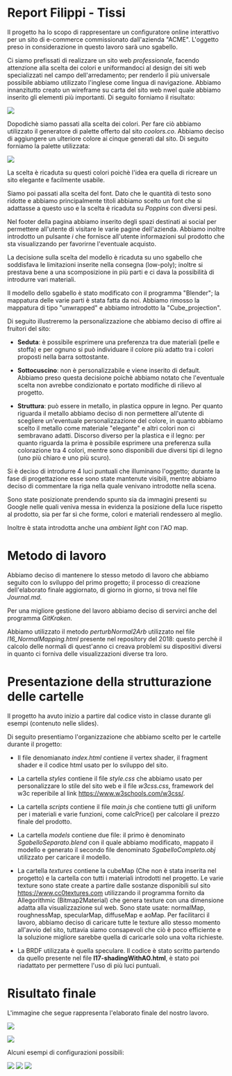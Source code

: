 # Report Filippi - Tissi

Il progetto ha lo scopo di rappresentare un configuratore online interattivo per un sito di e-commerce commissionato dall'azienda "ACME". L'oggetto preso in considerazione in questo lavoro sarà uno sgabello.

Ci siamo prefissati di realizzare un sito web _professionale_, facendo attenzione alla scelta dei colori e uniformandoci al design dei siti web specializzati nel campo dell'arredamento; per renderlo il più universale possibile abbiamo utilizzato l'inglese come lingua di navigazione. Abbiamo innanzitutto creato un wireframe su carta del sito web nwel quale abbiamo inserito gli elementi più importanti. Di seguito forniamo il risultato:

![](RmeImages/sito2.jpg) 

Dopodichè siamo passati alla scelta dei colori. Per fare ciò abbiamo utilizzato il generatore di palette offerto dal sito _coolors.co_. Abbiamo deciso di aggiungere un ulteriore colore ai cinque generati dal sito. Di seguito forniamo la palette utilizzata:

![](RmeImages/palettecolors.jpg) 

La scelta è ricaduta su questi colori poichè l'idea era quella di ricreare un sito elegante e facilmente usabile. 

Siamo poi passati alla scelta del font. Dato che le quantità di testo sono ridotte e abbiamo principalmente titoli abbiamo scelto un font che si adattasse a questo uso e la scelta è ricaduta su _Poppins_ con diversi pesi.

Nel footer della pagina abbiamo inserito degli spazi destinati ai social per permettere all'utente di visitare le varie pagine dell'azienda. Abbiamo inoltre introdotto un pulsante _i_ che fornisce all'utente informazioni sul prodotto che sta visualizzando per favorirne l'eventuale acquisto.

La decisione sulla scelta del modello è ricaduta su uno sgabello che soddisfava le limitazioni inserite nella consegna (low-poly); inoltre si prestava bene a una scomposizione in più parti e ci dava la possibilità di introdurre vari materiali. 

Il modello dello sgabello è stato modificato con il programma "Blender"; la mappatura delle varie parti è stata fatta da noi. Abbiamo rimosso la mappatura di tipo "unwrapped" e abbiamo introdotto la "Cube_projection".

Di seguito illustreremo la personalizzazione che abbiamo deciso di offire ai fruitori del sito:

* **Seduta**: è possibile esprimere una preferenza tra due materiali (pelle e stoffa) e per ognuno si può individuare il colore più adatto tra i colori proposti nella barra sottostante.

* **Sottocuscino**: non è personalizzabile e viene inserito di default. Abbiamo preso questa decisione poichè abbiamo notato che l'eventuale scelta non avrebbe condizionato e portato modifiche di rilievo al progetto.

* **Struttura**: può essere in metallo, in plastica oppure in legno. Per quanto riguarda il metallo abbiamo deciso di non permettere all'utente di scegliere un'eventuale personalizzazione del colore, in quanto abbiamo scelto il metallo come materiale "elegante" e altri colori non ci sembravano adatti. Discorso diverso per la plastica e il legno: per quanto riguarda la prima è possibile esprimere una preferenza sulla colorazione tra 4 colori, mentre sono disponibili due diversi tipi di legno (uno più chiaro e uno più scuro).

Si è deciso di introdurre 4 luci puntuali che illuminano l'oggetto; durante la fase di progettazione esse sono state mantenute visibili, mentre abbiamo deciso di commentare la riga nella quale venivano introdotte nella scena.

Sono state posizionate prendendo spunto sia da immagini presenti su Google nelle quali veniva messa in evidenza la posizione della luce rispetto al prodotto, sia per far sì che forme, colori e materiali rendessero al meglio.

Inoltre è stata introdotta anche una _ambient light_ con l'AO map.

# Metodo di lavoro 

Abbiamo deciso di mantenere lo stesso metodo di lavoro che abbiamo seguito con lo sviluppo del primo progetto; il processo di creazione dell'elaborato finale aggiornato, di giorno in giorno, si trova nel file _Journal.md_. 

Per una migliore gestione del lavoro abbiamo deciso di servirci anche del programma _GitKraken_.

Abbiamo utilizzato il metodo _perturbNormal2Arb_ utilizzato nel file _l16_NormalMapping.html_ presente nel repository del 2018: questo perchè il calcolo delle normali di quest'anno ci creava problemi su dispositivi diversi in quanto ci forniva delle visualizzazioni diverse tra loro.

# Presentazione della strutturazione delle cartelle

Il progetto ha avuto inizio a partire dal codice visto in classe durante gli esempi (contenuto nelle slides).

Di seguito presentiamo l'organizzazione che abbiamo scelto per le cartelle durante il progetto:

* Il file denomianato _index.html_ contiene il vertex shader, il fragment shader e il codice html usato per lo sviluppo del sito.
* La cartella _styles_ contiene il file _style.css_ che abbiamo usato per personalizzare lo stile del sito web e il file _w3css.css_, framework del w3c reperibile al link https://www.w3schools.com/w3css/.
* La cartella _scripts_ contiene il file _main.js_ che contiene tutti gli uniform per i materiali e varie funzioni, come calcPrice() per calcolare il prezzo finale del prodotto.
* La cartella _models_ contiene due file: il primo è denominato _SgabelloSeparato.blend_ con il quale abbiamo modificato, mappato il modello e generato il secondo file denominato _SgabelloCompleto.obj_ utilizzato per caricare il modello.
* La cartella _textures_ contiene la cubeMap (Che non è stata inserita nel progetto) e la cartella con tutti i materiali introdotti nel progetto. Le varie texture sono state create a partire dalle sostanze disponibili sul sito https://www.cc0textures.com utilizzando il programma fornito da Allegorithmic (Bitmap2Material) che genera texture con una dimensione adatta alla visualizzazione sul web. Sono state usate: normalMap, roughnessMap, specularMap, diffuseMap e aoMap.
Per facilitarci il lavoro, abbiamo deciso di caricare tutte le texture allo stesso momento all'avvio del sito, tuttavia siamo consapevoli che ciò è poco efficiente e la soluzione migliore sarebbe quella di caricarle solo una volta richieste.

* La BRDF utilizzata è quella speculare. Il codice è stato scritto partendo da quello presente nel file __l17-shadingWithAO.html__, è stato poi riadattato per permettere l'uso di più luci puntuali. 

# Risultato finale

L'immagine che segue rappresenta l'elaborato finale del nostro lavoro.

![](RmeImages/final_res2.png) 

![](RmeImages/final_res.png) 

Alcuni esempi di configurazioni possibili:

![](RmeImages/sedute.PNG) 
![](RmeImages/strutture.PNG) 
![](RmeImages/sottocuscini.PNG) 